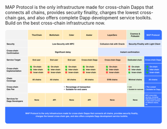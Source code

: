 
MAP Protocol is the only infrastructure made for cross-chain Dapps that connects all chains, provides security finality, 
charges the lowest cross-chain gas, and also offers complete Dapp development service toolkits. 
Build on the best cross-chain infrastructure now.

![](allcomp.png)
